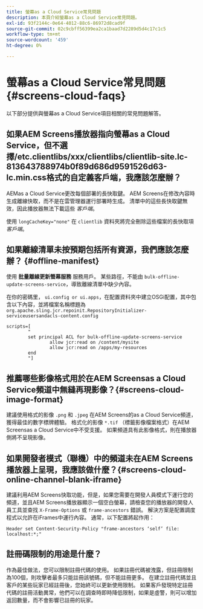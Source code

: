 ```yaml
---
title: 螢幕as a Cloud Service常見問題
description: 本頁介紹螢幕as a Cloud Service常見問題。
exl-id: 93f2144c-0e64-4012-88c6-86972d8cad9f
source-git-commit: 02c9cbff56399ea2ca1baad7d2289d5d4c17c1c5
workflow-type: tm+mt
source-wordcount: '459'
ht-degree: 0%

---
```


# 螢幕as a Cloud Service常見問題 {#screens-cloud-faqs}

以下部分提供與螢幕as a Cloud Service項目相關的常見問題解答。

## 如果AEM Screens播放器指向螢幕as a Cloud Service，但不選擇/etc.clientlibs/xxx/clientlibs/clientlib-site.lc-813643788974b0f89d686d9591526d63-lc.min.css格式的自定義客戶端，我應該怎麼辦？

AEMas a Cloud Service更改每個部署的長快取鍵。 AEM Screens在修改內容時生成離線快取，而不是在雲管理器運行部署時生成。 清單中的這些長快取鍵無效，因此播放器無法下載這些 *客戶端*。

使用 `longCacheKey="none"` 在 `clientlib` 資料夾將完全刪除這些檔案的長快取項 *客戶端*。


## 如果離線清單未按預期包括所有資源，我們應該怎麼辦？ {#offline-manifest}

使用 **批量離線更新螢幕服務** 服務用戶。 某些路徑，不能由 `bulk-offline-update-screens-service`，導致離線清單中缺少內容。

在你的密碼里， `ui.config or ui.apps`，在配置資料夾中建立OSGi配置，其中包含以下內容，並將檔案名稱標題為 `org.apache.sling.jcr.repoinit.RepositoryInitializer-serviceusersandacls-content.config`

```
scripts=[
        "
        set principal ACL for bulk-offline-update-screens-service
                allow jcr:read on /content/mysite
                allow jcr:read on /apps/my-resources
        end
        "] 
```

## 推薦哪些影像格式用於在AEM Screensas a Cloud Service頻道中無縫再現影像？{#screens-cloud-image-format}

建議使用格式的影像 `.png` 和 `.jpeg` 在AEM Screens的as a Cloud Service頻道，獲得最佳的數字標牌體驗。
格式化的影像 `*.tif` （標籤影像檔案格式）在AEM Screensas a Cloud Service中不受支援。 如果頻道具有此影像格式，則在播放器側將不呈現影像。

## 如果開發者模式（聯機）中的頻道未在AEM Screens播放器上呈現，我應該做什麼？{#screens-cloud-online-channel-blank-iframe}

建議利用AEM Screens快取功能，但是，如果您需要在開發人員模式下運行您的頻道，並且AEM Screens播放器顯示一個空白螢幕，請檢查您的播放器的開發人員工具並查找 `X-Frame-Options` 或 `frame-ancestors` 錯誤。 解決方案是配置調度程式以允許在iFrames中運行內容。 通常，以下配置將起作用：

```
Header set Content-Security-Policy "frame-ancestors ‘self’ file: localhost:*;"
```

## 註冊碼限制的用途是什麼？

作為最佳做法，您可以限制註冊代碼的使用。 如果註冊代碼被洩露，但註冊限制為100個，則攻擊者最多只能註冊該號碼，但不能註冊更多。 在建立註冊代碼並且客戶的某些玩家已經註冊後，您始終可以更新使用限制。 如果客戶發現特定註冊代碼的註冊活動異常，他們可以在調查時即時降低限制，如果是虛警，則可以增加返回數量，而不會影響已註冊的玩家。
